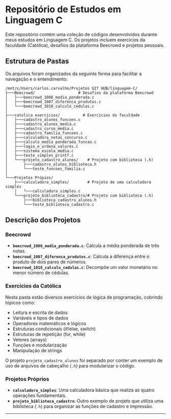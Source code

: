 # Repositório de Estudos em Linguagem C

Este repositório contém uma coleção de códigos desenvolvidos durante meus estudos em Linguagem C. Os projetos incluem exercícios da faculdade (Católica), desafios da plataforma Beecrowd e projetos pessoais.

## Estrutura de Pastas

Os arquivos foram organizados da seguinte forma para facilitar a navegação e o entendimento:

```
/mnt/c/Users/carlos.carvalho/Projetos GIT HUB/linguagem-C/
├───Beecrowd/                   # Desafios da plataforma Beecrowd
│   ├───beecrowd_1006_media_ponderada.c
│   ├───beecrowd_1007_diferenca_produtos.c
│   └───beecrowd_1018_calculo_cedulas.c
│
├───catolica exercicios/          # Exercícios da faculdade
│   ├───cadastro_alunos_funcoes.c
│   ├───cadastro_alunos_media.c
│   ├───cadastro_curso_media.c
│   ├───cadastro_familia_funcoes.c
│   ├───calculadora_notas_concurso.c
│   ├───calculo_media_ponderada_funcao.c
│   ├───login_e_ordena_valores.c
│   ├───sistema_escola_media.c
│   ├───teste_simples_printf.c
│   └───projeto_cadastro_alunos/    # Projeto com biblioteca (.h)
│       ├───cadastro_alunos_biblioteca.h
│       └───teste_funcoes_familia.c
│
└───Projetos Própios/
    ├───calculadora_simples/        # Projeto de uma calculadora simples
    │   └───calculadora_simples.c
    └───projeto_biblioteca_cadastro/# Projeto com biblioteca (.h)
        ├───biblioteca_cadastro_alunos.h
        └───teste_biblioteca_cadastro.c
```

## Descrição dos Projetos

### Beecrowd

- **`beecrowd_1006_media_ponderada.c`**: Calcula a média ponderada de três notas.
- **`beecrowd_1007_diferenca_produtos.c`**: Calcula a diferença entre o produto de dois pares de números.
- **`beecrowd_1018_calculo_cedulas.c`**: Decompõe um valor monetário no menor número de cédulas.

### Exercícios da Católica

Nesta pasta estão diversos exercícios de lógica de programação, cobrindo tópicos como:
- Leitura e escrita de dados
- Variáveis e tipos de dados
- Operadores matemáticos e lógicos
- Estruturas condicionais (if/else, switch)
- Estruturas de repetição (for, while)
- Vetores (arrays)
- Funções e modularização
- Manipulação de strings

O projeto `projeto_cadastro_alunos` foi separado por conter um exemplo de uso de arquivos de cabeçalho (`.h`) para modularizar o código.

### Projetos Próprios

- **`calculadora_simples`**: Uma calculadora básica que realiza as quatro operações fundamentais.
- **`projeto_biblioteca_cadastro`**: Outro exemplo de projeto que utiliza uma biblioteca (`.h`) para organizar as funções de cadastro e impressão.

---